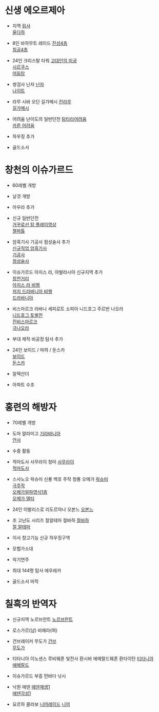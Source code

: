 # 신생 에오르제아
- 지역
[림사](https://www.youtube.com/watch?v=U7ForHMX-xs)  
[울다하](https://www.youtube.com/watch?v=yG-BIMPtC9k)
- 8인 바하무트 레이드
[진성4층](https://www.youtube.com/watch?v=JTcWs6XkHUA)  
[침공4층](https://www.youtube.com/watch?v=cUEMrHDwP14)
- 24인 크리스탈 타워
[고대인의 미궁](https://www.youtube.com/watch?v=eJszsjaYjWg)  
[시르쿠스](https://www.youtube.com/watch?v=3krcpSby6HI)  
[어둠탑](https://www.youtube.com/watch?v=wHt3K4Hp9lk)
- 쌍검사 닌자
[닌자](https://www.youtube.com/watch?v=rpz1Hz6KjcE)  
[나이트](https://www.youtube.com/watch?v=VUb-SqyCMQw)
- 라무 시바 오딘 길가메시
[진라무](https://www.youtube.com/watch?v=aB4y8xihrJQ)  
[길가메시](https://www.youtube.com/watch?v=l0AwOxinYLc)  
- 어려움 난이도의 일반던전
[탐타라어려움](https://www.youtube.com/watch?v=buAoM3Rvxtg)  
[카른 어려움](https://www.youtube.com/watch?v=ZZlvgJM6TNM)

- 하우징 추가
- 골드소서

# 창천의 이슈가르드
- 60레벨 개방
- 날것 개방
- 아우라 추가
- 신규 일반던전  
[거꾸로선 탑 플레이영상](https://www.youtube.com/watch?v=SZItJFoiYFA)  
[젤파톨](https://www.youtube.com/watch?v=kJfw9EVB8I8)

- 암흑기사 기공사 점성술사 추가  
[신규직업 암흑기사](https://www.youtube.com/watch?v=rvVkFgwFVZY)  
[기공사](https://www.youtube.com/watch?v=-2VLeGhPCNg)  
[점성술사](https://www.youtube.com/watch?v=-wDyN8hiRLo)
- 이슈가르드 아지스 라, 아발라시아 신규지역 추가  
[창천거리](https://www.youtube.com/watch?v=P-ECaLG2MKw)  
[아지스 라 비행](https://www.youtube.com/watch?v=dYOSYDBJyZg)  
[저지 드라바니아 비행](https://www.youtube.com/watch?v=d9K1yx3Q67g)  
[드라바니아](https://www.youtube.com/watch?v=OBLN4O6rZs4)
- 비스마르크 라바나 세피로트 소피아 니드호그 주르반 나오라  
[니드호그 토벌전](https://www.youtube.com/watch?v=qQQfYsPrbkg)  
[진비스마르크](https://www.youtube.com/watch?v=Gi34gPGxzBs)  
[극나오라](https://www.youtube.com/watch?v=gMcdugy_oZ4)
- 부대 제작 비공정 탐사 추가
- 24인 보이드 / 마하 / 둔스카  
[보이드](https://www.youtube.com/watch?v=S0Ru4dbYL6k)  
[둔스카](https://www.youtube.com/watch?v=eIYwGE7kIwo)  
- 알렉산더
- 아파트 수조



# 홍련의 해방자
- 70레벨 개방
- 도마 알라미고
[기라바니아](https://www.youtube.com/watch?v=MWQfvnLyvxU)  
[얀사](https://www.youtube.com/watch?v=0IkIGkp9OyE)  
- 수중 활동
- 적마도사 사무라이 청마
[사무라이](https://www.youtube.com/watch?v=FfGhmLT3vPU)  
[적마도사](https://www.youtube.com/watch?v=YdED1mQJa2I)  

- 스사노오 락슈미 신룡 백호 주작 청룡 오메가 
[락슈미](https://www.youtube.com/watch?v=z_Qge8QTwyw)  
[극주작](https://www.youtube.com/watch?v=C3lDWpnAaJ8)  
[오메가알파영식1층](https://www.youtube.com/watch?v=tVnhUQpZlC4)  
[오메가 델타](https://www.youtube.com/watch?v=GoYRetVpW2c)
- 24인 이발리스로 리도르아나 오본느
[오본느](https://www.youtube.com/watch?v=r_kGX9oGz5Y)  

- 초 고난도 시리즈 절알테마 절바하
[절바하](https://www.youtube.com/watch?v=YRwXLo41miI)  
[절 알테마](https://www.youtube.com/watch?v=OkB2qbDCnTU)
- 이사 창고기능 신규 하우징구역
- 모험가소대
- 악기연주 
- 최대 144명 탐사 에우레카
- 골드소서 마작

# 칠흑의 반역자
- 신규지역 노르브란트
[노르브란트](https://www.youtube.com/watch?v=ascfjJXDWjo)
- 로스가르(남) 비에라(여)
- 건브레이커 무도가
[건브](https://www.youtube.com/watch?v=vGdYGHTS8jg)  
[무도가](https://www.youtube.com/watch?v=oJsd26nTsBg)

- 티타니아 이노센스 루비웨폰 빛전사 환시바 에메랄드웨폰 환타이탄
[티타니아](https://www.youtube.com/watch?v=D6LWuprsgKY)  
[에메랄드](https://www.youtube.com/watch?v=IhlBjSFeWUA)
- 이슈가르드 부흥 먼바다 낚시
- 낙원 에덴
[에덴재생1](https://www.youtube.com/watch?v=D7LYWHHjaSo)  
[에덴각성1](https://www.youtube.com/watch?v=La6sJmxTR8M)  
- 요르하 콜라보
[니어레이드](https://www.youtube.com/watch?v=1oAw9e2MJ28)
[니어](https://www.youtube.com/watch?v=gIaq2thnGaY)
